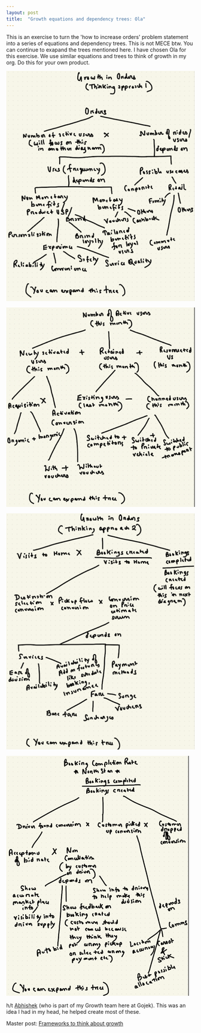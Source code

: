 ```yaml
---
layout: post
title:  "Growth equations and dependency trees: Ola"
---
```


This is an exercise to turn the 'how to increase orders' problem statement into a series of equations and dependency trees. This is not MECE btw. You can continue to exapand the trees mentioned here. I have chosen Ola for this exercise. We use similar equations and trees to think of growth in my org. Do this for your own product.

![Order growth 1](/assets/img/order_growth_1.png)

![Order growth 2](/assets/img/order_growth_2.png)

![Order growth 3](/assets/img/order_growth_3.png)

![Order growth 4](/assets/img/order_growth_4.png)

h/t [Abhishek](https://www.linkedin.com/in/abhishekrkmv5/) (who is part of my Growth team here at Gojek). This was an idea I had in my head, he helped create most of these.

Master post: [Frameworks to think about growth](https://manassaloi.com/2021/09/25/think-growth.html)
